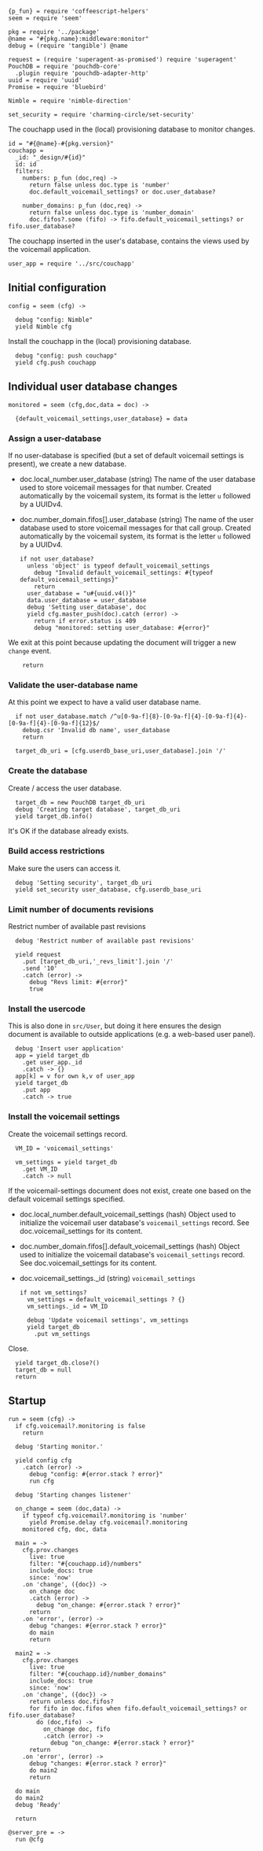     {p_fun} = require 'coffeescript-helpers'
    seem = require 'seem'

    pkg = require '../package'
    @name = "#{pkg.name}:middleware:monitor"
    debug = (require 'tangible') @name

    request = (require 'superagent-as-promised') require 'superagent'
    PouchDB = require 'pouchdb-core'
      .plugin require 'pouchdb-adapter-http'
    uuid = require 'uuid'
    Promise = require 'bluebird'

    Nimble = require 'nimble-direction'

    set_security = require 'charming-circle/set-security'

The couchapp used in the (local) provisioning database to monitor changes.

    id = "#{@name}-#{pkg.version}"
    couchapp =
      _id: "_design/#{id}"
      id: id
      filters:
        numbers: p_fun (doc,req) ->
          return false unless doc.type is 'number'
          doc.default_voicemail_settings? or doc.user_database?

        number_domains: p_fun (doc,req) ->
          return false unless doc.type is 'number_domain'
          doc.fifos?.some (fifo) -> fifo.default_voicemail_settings? or fifo.user_database?

The couchapp inserted in the user's database, contains the views used by the voicemail application.

    user_app = require '../src/couchapp'

Initial configuration
---------------------

    config = seem (cfg) ->

      debug "config: Nimble"
      yield Nimble cfg

Install the couchapp in the (local) provisioning database.

      debug "config: push couchapp"
      yield cfg.push couchapp

Individual user database changes
--------------------------------

    monitored = seem (cfg,doc,data = doc) ->

      {default_voicemail_settings,user_database} = data

### Assign a user-database

If no user-database is specified (but a set of default voicemail settings is present), we create a new database.

* doc.local_number.user_database (string) The name of the user database used to store voicemail messages for that number. Created automatically by the voicemail system, its format is the letter `u` followed by a UUIDv4.
* doc.number_domain.fifos[].user_database (string) The name of the user database used to store voicemail messages for that call group. Created automatically by the voicemail system, its format is the letter `u` followed by a UUIDv4.

      if not user_database?
        unless 'object' is typeof default_voicemail_settings
          debug "Invalid default_voicemail_settings: #{typeof default_voicemail_settings}"
          return
        user_database = "u#{uuid.v4()}"
        data.user_database = user_database
        debug 'Setting user_database', doc
        yield cfg.master_push(doc).catch (error) ->
          return if error.status is 409
          debug "monitored: setting user_database: #{error}"

We exit at this point because updating the document will trigger a new `change` event.

        return

### Validate the user-database name

At this point we expect to have a valid user database name.

      if not user_database.match /^u[0-9a-f]{8}-[0-9a-f]{4}-[0-9a-f]{4}-[0-9a-f]{4}-[0-9a-f]{12}$/
        debug.csr 'Invalid db name', user_database
        return

      target_db_uri = [cfg.userdb_base_uri,user_database].join '/'

### Create the database

Create / access the user database.

      target_db = new PouchDB target_db_uri
      debug 'Creating target database', target_db_uri
      yield target_db.info()

It's OK if the database already exists.

### Build access restrictions

Make sure the users can access it.

      debug 'Setting security', target_db_uri
      yield set_security user_database, cfg.userdb_base_uri

### Limit number of documents revisions

Restrict number of available past revisions

      debug 'Restrict number of available past revisions'

      yield request
        .put [target_db_uri,'_revs_limit'].join '/'
        .send '10'
        .catch (error) ->
          debug "Revs limit: #{error}"
          true

### Install the usercode

This is also done in `src/User`, but doing it here ensures the design document is available to outside applications (e.g. a web-based user panel).

      debug 'Insert user application'
      app = yield target_db
        .get user_app._id
        .catch -> {}
      app[k] = v for own k,v of user_app
      yield target_db
        .put app
        .catch -> true

### Install the voicemail settings

Create the voicemail settings record.

      VM_ID = 'voicemail_settings'

      vm_settings = yield target_db
        .get VM_ID
        .catch -> null

If the voicemail-settings document does not exist, create one based on the default voicemail settings specified.

* doc.local_number.default_voicemail_settings (hash) Object used to initialize the voicemail user database's `voicemail_settings` record. See doc.voicemail_settings for its content.
* doc.number_domain.fifos[].default_voicemail_settings (hash) Object used to initialize the voicemail database's `voicemail_settings` record. See doc.voicemail_settings for its content.
* doc.voicemail_settings._id (string) `voicemail_settings`

      if not vm_settings?
        vm_settings = default_voicemail_settings ? {}
        vm_settings._id = VM_ID

        debug 'Update voicemail settings', vm_settings
        yield target_db
          .put vm_settings

Close.

      yield target_db.close?()
      target_db = null
      return

Startup
-------

    run = seem (cfg) ->
      if cfg.voicemail?.monitoring is false
        return

      debug 'Starting monitor.'

      yield config cfg
        .catch (error) ->
          debug "config: #{error.stack ? error}"
          run cfg

      debug 'Starting changes listener'

      on_change = seem (doc,data) ->
        if typeof cfg.voicemail?.monitoring is 'number'
          yield Promise.delay cfg.voicemail?.monitoring
        monitored cfg, doc, data

      main = ->
        cfg.prov.changes
          live: true
          filter: "#{couchapp.id}/numbers"
          include_docs: true
          since: 'now'
        .on 'change', ({doc}) ->
          on_change doc
          .catch (error) ->
            debug "on_change: #{error.stack ? error}"
          return
        .on 'error', (error) ->
          debug "changes: #{error.stack ? error}"
          do main
          return

      main2 = ->
        cfg.prov.changes
          live: true
          filter: "#{couchapp.id}/number_domains"
          include_docs: true
          since: 'now'
        .on 'change', ({doc}) ->
          return unless doc.fifos?
          for fifo in doc.fifos when fifo.default_voicemail_settings? or fifo.user_database?
            do (doc,fifo) ->
              on_change doc, fifo
              .catch (error) ->
                debug "on_change: #{error.stack ? error}"
          return
        .on 'error', (error) ->
          debug "changes: #{error.stack ? error}"
          do main2
          return

      do main
      do main2
      debug 'Ready'

      return

    @server_pre = ->
      run @cfg
